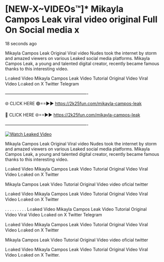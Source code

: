 # [NEW-X~VIDEOs™]* Mikayla Campos Leak viral video original Full On Social media x

18 seconds ago

Mikayla Campos Leak Original Viral video Nudes took the internet by storm and amazed viewers on various Leaked social media platforms. Mikayla Campos Leak, a young and talented digital creator, recently became famous thanks to this interesting video.

L𝚎aked Video Mikayla Campos Leak Video Tutorial Original Video Viral Video L𝚎aked on X Twitter Telegram

———————————————————-

🌐 CLICK HERE 🟢==►► https://2k25fun.com/mikayla-campos-leak

🔴 CLICK HERE 🌐==►► https://2k25fun.com/mikayla-campos-leak

———————————————————-

[![Watch Leaked Video](https://miro.medium.com/v2/resize:fit:828/format:webp/1*cilzJN44JGOrTw9NJCrNHA.gif "Watch Leaked Video")](https://2k25fun.com/mikayla-campos-leak)

Mikayla Campos Leak Original Viral video Nudes took the internet by storm and amazed viewers on various Leaked social media platforms. Mikayla Campos Leak, a young and talented digital creator, recently became famous thanks to this interesting video.

L𝚎aked Video Mikayla Campos Leak Video Tutorial Original Video Viral Video L𝚎aked on X Twitter

Mikayla Campos Leak Video Tutorial Original Video video oficial twitter

L𝚎aked Video Mikayla Campos Leak Video Tutorial Original Video Viral Video L𝚎aked on X Twitter

. . . . . . . . . L𝚎aked Video Mikayla Campos Leak Video Tutorial Original Video Viral Video L𝚎aked on X Twitter Telegram

L𝚎aked Video Mikayla Campos Leak Video Tutorial Original Video Viral Video L𝚎aked on X Twitter

Mikayla Campos Leak Video Tutorial Original Video video oficial twitter

L𝚎aked Video Mikayla Campos Leak Video Tutorial Original Video Viral Video L𝚎aked on X Twitter.